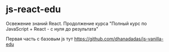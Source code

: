 # js-react-edu
Освежение знаний React. 
Продолжение курса "Полный курс по JavaScript + React - с нуля до результата"

Первая часть с базовым js тут https://github.com/dhanadadas/js-vanilla-edu
